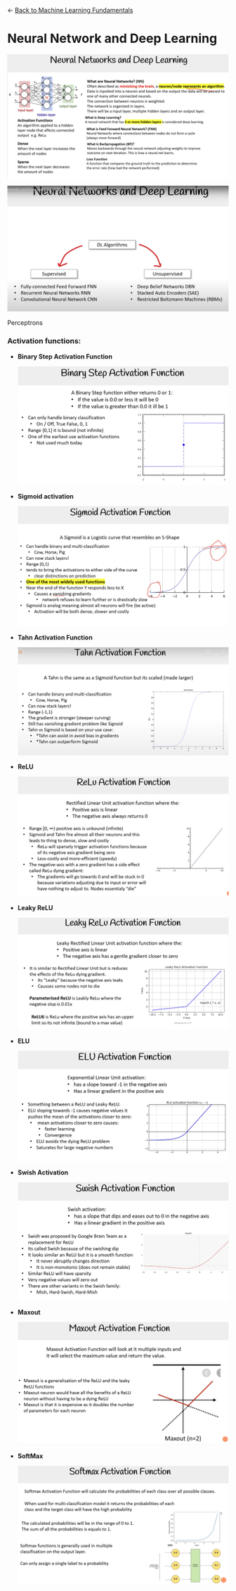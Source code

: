 ← [Back to Machine Learning Fundamentals](../Machine%20learning%20fundamentals.md)

# Neural Network and Deep Learning

![image.png](Neural%20Network%20and%20Deep%20Learning/image.png)

![image.png](Neural%20Network%20and%20Deep%20Learning/image%201.png)

Perceptrons

### Activation functions:

- **Binary Step Activation Function**
    
    ![image.png](Neural%20Network%20and%20Deep%20Learning/image%202.png)
    
- **Sigmoid activation**
    
    ![image.png](Neural%20Network%20and%20Deep%20Learning/image%203.png)
    
- **Tahn Activation Function**
    
    ![image.png](Neural%20Network%20and%20Deep%20Learning/image%204.png)
    
- **ReLU**
    
    ![image.png](Neural%20Network%20and%20Deep%20Learning/image%205.png)
    
- **Leaky ReLU**
    
    ![image.png](Neural%20Network%20and%20Deep%20Learning/image%206.png)
    
- **ELU**
    
    ![image.png](Neural%20Network%20and%20Deep%20Learning/image%207.png)
    
- **Swish Activation**
    
    ![image.png](Neural%20Network%20and%20Deep%20Learning/image%208.png)
    
- **Maxout**
    
    ![image.png](Neural%20Network%20and%20Deep%20Learning/image%209.png)
    
- **SoftMax**
    
    ![image.png](Neural%20Network%20and%20Deep%20Learning/image%2010.png)
